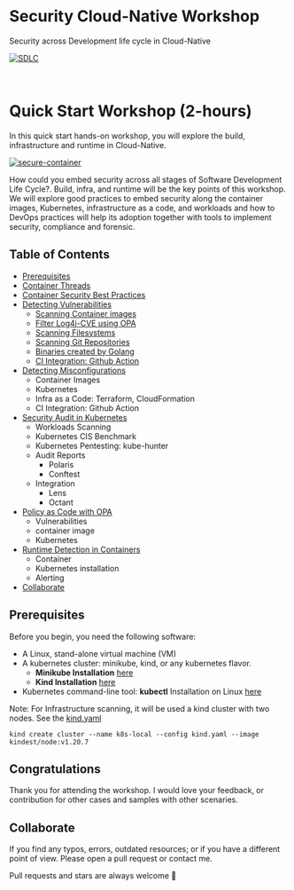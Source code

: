 # Security Cloud-Native Workshop

Security across Development life cycle in Cloud-Native

[![SDLC](https://holisticsecurity.io/assets/blog20200210/20200210-security-along-container-based-sdlc-v2.png)](https://holisticsecurity.io/2020/02/10/security-along-the-sdlc-for-cloud-native-apps/)

</br>

# Quick Start Workshop (2-hours)


In this quick start hands-on workshop, you will explore the build, infrastructure and runtime in Cloud-Native.

[![secure-container](https://www.redhat.com/outfit/3c814deb579d4de95d1eb7207aa9f2e4/cl-cloud-native-container-design-whitepaper_Image6_v2.png)](https://www.redhat.com/en/resources/cloud-native-container-design-whitepaper)

How could you embed security across all stages of Software Development Life Cycle?. Build, infra, and runtime will be the key points of this workshop. We will explore good practices to embed security along the container images, Kubernetes, infrastructure as a code, and workloads and how to DevOps practices will help its adoption together with tools to implement security, compliance and forensic.


## Table of Contents
- [Prerequisites](#prerequisites)
- [Container Threads](https://github.com/krol3/container-security-checklist#container-threat-model)
- [Container Security Best Practices](https://github.com/krol3/container-security-checklist#container-security-checklist)
- [Detecting Vulnerabilities](vulnerabilities.md)
    - [Scanning Container images](./vulnerabilities.md#container-images)
    - [Filter Log4j-CVE using OPA](./vulnerabilities.md#filter-log4j-cve-using-opa)
    - [Scanning Filesystems](./vulnerabilities.md#scanning-filesystems)
    - [Scanning Git Repositories](./vulnerabilities.md#scanning-git-repositories)
    - [Binaries created by Golang](./vulnerabilities.md#binaries-created-by-golang)
    - [CI Integration: Github Action](./vulnerabilities.md#ci-integration)
- [Detecting Misconfigurations](misconfigurations.md)
    - Container Images
    - Kubernetes
    - Infra as a Code: Terraform, CloudFormation
    - CI Integration: Github Action
- [Security Audit in Kubernetes](audit-k8s.md)
    - Workloads Scanning
    - Kubernetes CIS Benchmark
    - Kubernetes Pentesting: kube-hunter
    - Audit Reports
      - Polaris
      - Conftest
    - Integration
      - Lens
      - Octant
- [Policy as Code with OPA](opa.md)
    - Vulnerabilities
    - container image
    - Kubernetes
- [Runtime Detection in Containers](runtime.md)
    - Container
    - Kubernetes installation
    - Alerting
- [Collaborate](#collaborate)

## Prerequisites

Before you begin, you need the following software:

- A Linux, stand-alone virtual machine (VM)
- A kubernetes cluster: minikube, kind, or any kubernetes flavor.
    - **Minikube Installation** [here](https://minikube.sigs.k8s.io/docs/start/)
    - **Kind Installation** [here](https://kind.sigs.k8s.io/docs/user/quick-start/#installation)
- Kubernetes command-line tool: **kubectl** Installation on Linux [here](https://kubernetes.io/docs/tasks/tools/install-kubectl-linux/)

Note: For Infrastructure scanning, it will be used a kind cluster with two nodes. See the [kind.yaml](kind.yaml)

`kind create cluster --name k8s-local --config kind.yaml --image kindest/node:v1.20.7`

## Congratulations

Thank you for attending the workshop. I would love your feedback, or contribution for other cases and samples with other scenaries.

## Collaborate

If you find any typos, errors, outdated resources; or if you have a different point of view. Please open a pull request or contact me.

Pull requests and stars are always welcome 🙌
